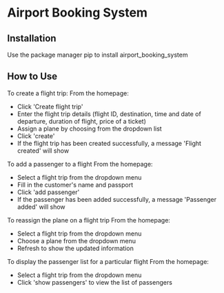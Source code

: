 # Airport Booking System

## Installation
Use the package manager pip to install airport_booking_system

## How to Use
To create a flight trip:
From the homepage:
* Click 'Create flight trip'
* Enter the flight trip details (flight ID, destination, time and date of departure, duration of flight, price of a ticket)
* Assign a plane by choosing from the dropdown list
* Click 'create'
* If the flight trip has been created successfully, a message 'Flight created' will show

To add a passenger to a flight
From the homepage:
* Select a flight trip from the dropdown menu
* Fill in the customer's name and passport
* Click 'add passenger'
* If the passenger has been added successfully, a message 'Passenger added' will show

To reassign the plane on a flight trip
From the homepage:
* Select a flight trip from the dropdown menu
* Choose a plane from the dropdown menu
* Refresh to show the updated information

To display the passenger list for a particular flight
From the homepage:
* Select a flight trip from the dropdown menu
* Click 'show passengers' to view the list of passengers

